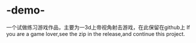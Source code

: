 # -demo-
一个试做练习游戏作品，主要为一3d上帝视角射击游戏，在此保留在github上
If you are a game lover,see the zip in the release,and continue this project.
